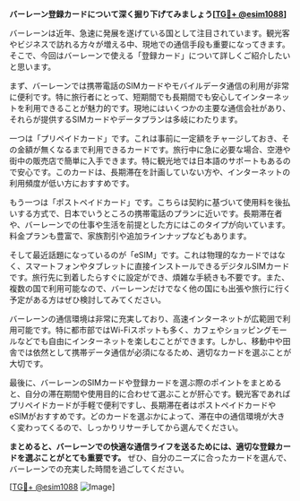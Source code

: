 **バーレーン登録カードについて深く掘り下げてみましょう[[TG💪+ @esim1088](https://t.me/s/esim1088)]**

バーレーンは近年、急速に発展を遂げている国として注目されています。観光客やビジネスで訪れる方々が増える中、現地での通信手段も重要になってきます。そこで、今回はバーレーンで使える「登録カード」について詳しくご紹介したいと思います。

まず、バーレーンでは携帯電話のSIMカードやモバイルデータ通信の利用が非常に便利です。特に旅行者にとって、短期間でも長期間でも安心してインターネットを利用できることが魅力的です。現地にはいくつかの主要な通信会社があり、それらが提供するSIMカードやデータプランは多岐にわたります。

一つは「プリペイドカード」です。これは事前に一定額をチャージしておき、その金額が無くなるまで利用できるカードです。旅行中に急に必要な場合、空港や街中の販売店で簡単に入手できます。特に観光地では日本語のサポートもあるので安心です。このカードは、長期滞在を計画していない方や、インターネットの利用頻度が低い方におすすめです。

もう一つは「ポストペイドカード」です。こちらは契約に基づいて使用料を後払いする方式で、日本でいうところの携帯電話のプランに近いです。長期滞在者や、バーレーンでの仕事や生活を前提とした方にはこのタイプが向いています。料金プランも豊富で、家族割引や追加ラインナップなどもあります。

そして最近話題になっているのが「eSIM」です。これは物理的なカードではなく、スマートフォンやタブレットに直接インストールできるデジタルSIMカードです。旅行先に到着したらすぐに設定ができ、煩雑な手続きも不要です。また、複数の国で利用可能なので、バーレーンだけでなく他の国にも出張や旅行に行く予定がある方はぜひ検討してみてください。

バーレーンの通信環境は非常に充実しており、高速インターネットが広範囲で利用可能です。特に都市部ではWi-Fiスポットも多く、カフェやショッピングモールなどでも自由にインターネットを楽しむことができます。しかし、移動中や田舎では依然として携帯データ通信が必須になるため、適切なカードを選ぶことが大切です。

最後に、バーレーンのSIMカードや登録カードを選ぶ際のポイントをまとめると、自分の滞在期間や使用目的に合わせて選ぶことが肝心です。観光客であればプリペイドカードが手軽で便利ですし、長期滞在者はポストペイドカードやeSIMがおすすめです。どのカードを選ぶかによって、滞在中の通信環境が大きく変わってくるので、しっかりリサーチしてから選んでください。

**まとめると、バーレーンでの快適な通信ライフを送るためには、適切な登録カードを選ぶことがとても重要です。** ぜひ、自分のニーズに合ったカードを選んで、バーレーンでの充実した時間を過ごしてください。

[[TG💪+ @esim1088](https://t.me/s/esim1088) ![Image](https://i.postimg.cc/Y0z9fWf4/image.png)]